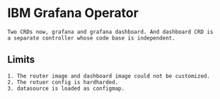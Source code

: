 # IBM Grafana Operator
    
    Two CRDs now, grafana and grafana dashboard. And dashboard CRD is
    a separate controller whose code base is independent.
## 


## Limits
    1. The router image and dashboard image could not be customized.
    2. The rotuer config is hardharded.
    3. datasource is loaded as configmap.